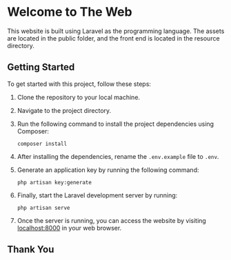 # Welcome to The Web

This website is built using Laravel as the programming language. The assets are located in the public folder, and the front end is located in the resource directory.

## Getting Started

To get started with this project, follow these steps:

1. Clone the repository to your local machine.
2. Navigate to the project directory.
3. Run the following command to install the project dependencies using Composer:

    ```
    composer install
    ```

4. After installing the dependencies, rename the `.env.example` file to `.env`.

5. Generate an application key by running the following command:

    ```
    php artisan key:generate
    ```

6. Finally, start the Laravel development server by running:

    ```
    php artisan serve
    ```

7. Once the server is running, you can access the website by visiting [localhost:8000](http://localhost:8000) in your web browser.

## Thank You